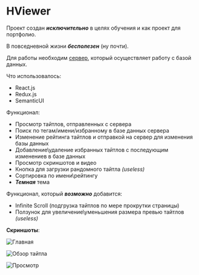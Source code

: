 # HViewer
Проект создан ***исключительно*** в целях обучения и как проект для портфолио.

В повседневной жизни ***бесполезен*** (ну почти).

Для работы необходим [сервер](https://github.com/NM5Reimu/HVServer), который осуществляет работу с базой данных.

Что использовалось:
- React.js
- Redux.js
- SemanticUI

Функционал:
- Просмотр тайтлов, отправленных с сервера
- Поиск по тегам/имени/избранному в базе данных сервера
- Изменение рейтинга тайтлов и отправкой на сервер для изменения базы данных
- Добавление\удаление избранных тайтлов с последующим изменениев в базе данных
- Просмотр скриншотов и видео
- Кнопка для загрузки рандомного тайтла *(useless)*
- Сортировка по имени\рейтингу
- ***Темная*** тема

Функционал, который ***возможно*** добавится:
- Infinite Scroll (подгрузка тайтлов по мере прокрутки страницы)
- Ползунок для увеличение\уменьшения размера превью тайтлов *(useless)*

**Скриншоты**:


![Главная](https://i.imgur.com/8LKOM94.png)


![Обзор тайтла](https://i.imgur.com/nrOnPQG.png)


![Просмотр](https://i.imgur.com/dbn8wkm.png)
